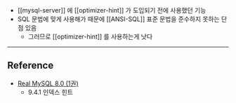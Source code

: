 - [[mysql-server]] 에 [[optimizer-hint]] 가 도입되기 전에 사용했던 기능
- SQL 문법에 맞게 사용해가 때문에 [[ANSI-SQL]] 표준 문법을 준수하지 못하는 단점 있음
	- 그러므로 [[optimizer-hint]] 를 사용하는게 낫다


---
## Reference
 -  [Real MySQL 8.0 (1권)](https://product.kyobobook.co.kr/detail/S000001766482)
	- 9.4.1 인덱스 힌트